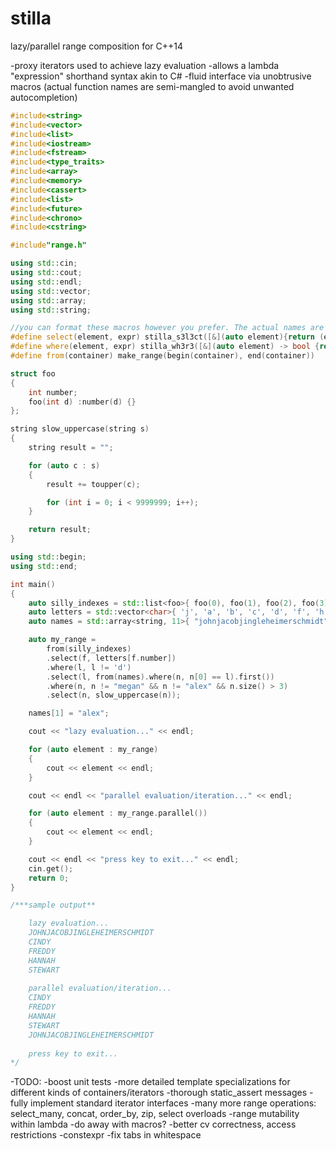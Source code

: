 # stilla
lazy/parallel range composition for C++14 

-proxy iterators used to achieve lazy evaluation
-allows a lambda "expression" shorthand syntax akin to C#
-fluid interface via unobtrusive macros (actual function names are semi-mangled to avoid unwanted autocompletion)

```C++
#include<string>
#include<vector>
#include<list>
#include<iostream>
#include<fstream>
#include<type_traits>
#include<array>
#include<memory>
#include<cassert>
#include<list>
#include<future>
#include<chrono>
#include<cstring>

#include"range.h"

using std::cin;
using std::cout;
using std::endl;
using std::vector;
using std::array;
using std::string;

//you can format these macros however you prefer. The actual names are semi-mangled to prevent unintended auto-completion
#define select(element, expr) stilla_s3l3ct([&](auto element){return (expr);})
#define where(element, expr) stilla_wh3r3([&](auto element) -> bool {return (expr);})
#define from(container) make_range(begin(container), end(container))

struct foo
{
	int number;
	foo(int d) :number(d) {}
};

string slow_uppercase(string s)
{
	string result = "";

	for (auto c : s)
	{
		result += toupper(c);

		for (int i = 0; i < 9999999; i++);
	}

	return result;
}

using std::begin;
using std::end;

int main()
{
	auto silly_indexes = std::list<foo>{ foo(0), foo(1), foo(2), foo(3), foo(4), foo(5), foo(6), foo(7), foo(8), foo(9), foo(10)};
	auto letters = std::vector<char>{ 'j', 'a', 'b', 'c', 'd', 'f', 'h', 'i', 'm', 's', 'z' };
	auto names = std::array<string, 11>{ "johnjacobjingleheimerschmidt", "allen", "bob", "cindy", "derek", "hannah", "ian", "megan", "stewart", "zoe", "freddy"};

	auto my_range =
		from(silly_indexes)
		.select(f, letters[f.number])
		.where(l, l != 'd')
		.select(l, from(names).where(n, n[0] == l).first())
		.where(n, n != "megan" && n != "alex" && n.size() > 3)
		.select(n, slow_uppercase(n));

	names[1] = "alex";

	cout << "lazy evaluation..." << endl;

	for (auto element : my_range)
	{
		cout << element << endl;
	}

	cout << endl << "parallel evaluation/iteration..." << endl;

	for (auto element : my_range.parallel())
	{
		cout << element << endl;
	}

	cout << endl << "press key to exit..." << endl;
	cin.get();
	return 0;
}

/***sample output**

	lazy evaluation...
	JOHNJACOBJINGLEHEIMERSCHMIDT
	CINDY
	FREDDY
	HANNAH
	STEWART
	
	parallel evaluation/iteration...
	CINDY
	FREDDY
	HANNAH
	STEWART
	JOHNJACOBJINGLEHEIMERSCHMIDT
	
	press key to exit...
*/
```

-TODO: 
-boost unit tests
-more detailed template specializations for different kinds of containers/iterators
-thorough static_assert messages
-fully implement standard iterator interfaces
-many more range operations: select_many, concat, order_by, zip, select overloads
-range mutability within lambda
-do away with macros?
-better cv correctness, access restrictions
-constexpr
-fix tabs in whitespace






